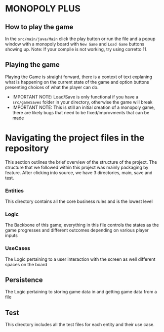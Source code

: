 # MONOPOLY PLUS

## How to play the game
In the ```src/main/java/Main``` click the play button or run the file and a popup window 
with a monopoly board with ```New Game``` and ```Load Game``` buttons showing up. Note: If
your compile is not working, try using corretto 11.
## Playing the game
Playing the Game is straight forward, there is a context of text explaning what is happening
on the current state of the game and option buttons presenting choices of what the player can do.
* IMPORTANT NOTE: Load/Save is only functional if you have a ```src/gameSaves``` folder in your directory, otherwise the game will break
* IMPORTANT NOTE: This is still an initial creation of a monopoly game, there are likely bugs that need to be fixed/improvments that can be made

# Navigating the project files in the repository
This section outlines the brief overview of the structure of the project. The structure that we followed within this project was mainly packaging by feature. 
After clicking into source, we have 3 directories, main, save and test.

### Entities
This directory contains all the core business rules and is the lowest level
 
### Logic
The Backbone of this game; everything in this file controls the states as the game progresses
and different outcomes depending on various player inputs

### UseCases
The Logic pertaining to a user interaction with the screen as well different spaces
on the board

## Persistence
The Logic pertaining to storing game data in and getting game data from a file

## Test
This directory includes all the test files for each entity and their use case.
